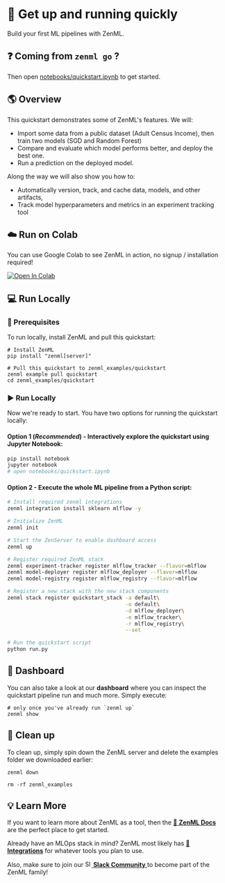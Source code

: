# :running: Get up and running quickly

Build your first ML pipelines with ZenML.

## :question: Coming from `zenml go` ?
Then open [notebooks/quickstart.ipynb](notebooks/quickstart.ipynb) to get 
started.

## :earth_americas: Overview

This quickstart demonstrates some of ZenML's features. We will:

- Import some data from a public dataset (Adult Census Income), then train two models (SGD and Random Forest)
- Compare and evaluate which model performs better, and deploy the best one.
- Run a prediction on the deployed model.

Along the way we will also show you how to:

- Automatically version, track, and cache data, models, and other artifacts,
- Track model hyperparameters and metrics in an experiment tracking tool

## :cloud: Run on Colab
You can use Google Colab to see ZenML in action, no signup / installation required!

<a href="https://colab.research.google.com/github/zenml-io/zenml/blob/main/examples/quickstart/notebooks/quickstart.ipynb" target="_parent"><img src="https://colab.research.google.com/assets/colab-badge.svg" alt="Open In Colab"/></a>

## :computer: Run Locally

### :page_facing_up: Prerequisites
To run locally, install ZenML and pull this quickstart:

```shell
# Install ZenML
pip install "zenml[server]"

# Pull this quickstart to zenml_examples/quickstart
zenml example pull quickstart
cd zenml_examples/quickstart
```

### :arrow_forward: Run Locally
Now we're ready to start. You have two options for running the quickstart locally:

#### Option 1 (*Recommended*) - Interactively explore the quickstart using Jupyter Notebook:
```bash
pip install notebook
jupyter notebook
# open notebooks/quickstart.ipynb
```

#### Option 2 - Execute the whole ML pipeline from a Python script:
```bash
# Install required zenml integrations
zenml integration install sklearn mlflow -y

# Initialize ZenML
zenml init

# Start the ZenServer to enable dashboard access
zenml up

# Register required ZenML stack
zenml experiment-tracker register mlflow_tracker --flavor=mlflow
zenml model-deployer register mlflow_deployer --flavor=mlflow
zenml model-registry register mlflow_registry --flavor=mlflow

# Register a new stack with the new stack components
zenml stack register quickstart_stack -a default\
                                      -o default\
                                      -d mlflow_deployer\
                                      -e mlflow_tracker\
                                      -r mlflow_registry\
                                      --set

# Run the quickstart script
python run.py
```

## :dart: Dashboard

You can also take a look at our **dashboard** where you can inspect the quickstart 
pipeline run and much more. Simply execute:

```shell
# only once you've already run `zenml up`
zenml show
```

## :sponge: Clean up

To clean up, simply spin down the ZenML server and delete the examples folder 
we downloaded earlier:

```shell
zenml down

rm -rf zenml_examples
```

## :bulb: Learn More

If you want to learn more about ZenML as a tool, then the 
[:page_facing_up: **ZenML Docs**](https://docs.zenml.io/) are the perfect place 
to get started.

Already have an MLOps stack in mind? ZenML most likely has
[**:link: Integrations**](https://docs.zenml.io/user-guide/component-guide) 
for whatever tools you plan to use.

Also, make sure to join our <a href="https://zenml.io/slack-invite" target="_blank">
    <img width="15" src="https://cdn3.iconfinder.com/data/icons/logos-and-brands-adobe/512/306_Slack-512.png" alt="Slack"/>
    <b>Slack Community</b> 
</a> to become part of the ZenML family!


